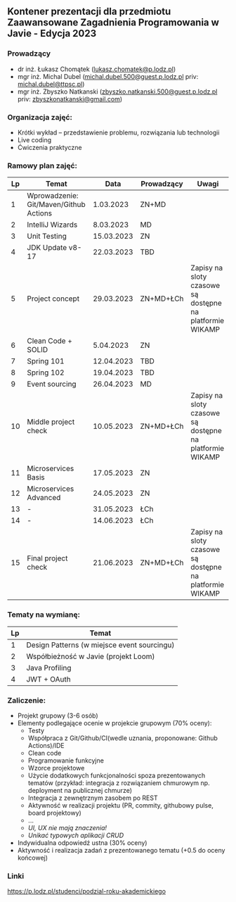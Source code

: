 ## Kontener prezentacji dla przedmiotu Zaawansowane Zagadnienia Programowania w Javie - Edycja 2023

### Prowadzący
- dr inż. Łukasz Chomątek (lukasz.chomatek@p.lodz.pl)
- mgr inż. Michal Dubel (michal.dubel.500@guest.p.lodz.pl priv: michal.dubel@ttpsc.pl)
- mgr inż. Zbyszko Natkanski (zbyszko.natkanski.500@guest.p.lodz.pl priv: zbyszkonatkanski@gmail.com)


### Organizacja zajęć:
- Krótki wykład – przedstawienie problemu, rozwiązania lub technologii
- Live coding
- Ćwiczenia praktyczne

### Ramowy plan zajęć: 
Lp | Temat | Data | Prowadzący | Uwagi
--- | --- | --- | --- | --- 
1 | Wprowadzenie: Git/Maven/Github Actions | 1.03.2023 | ZN+MD |
2 | IntelliJ Wizards | 8.03.2023 | MD |
3 | Unit Testing  | 15.03.2023 | ZN |
4 | JDK Update v8-17 | 22.03.2023 | TBD |
5 | Project concept | 29.03.2023 | ZN+MD+ŁCh | Zapisy na sloty czasowe są dostępne na platformie WIKAMP
6 | Clean Code + SOLID | 5.04.2023 | ZN | 
7 | Spring 101 | 12.04.2023 | TBD |
8 | Spring 102 | 19.04.2023 | TBD |
9 | Event sourcing | 26.04.2023 | MD |
10 | Middle project check | 10.05.2023 | ZN+MD+ŁCh | Zapisy na sloty czasowe są dostępne na platformie WIKAMP
11 | Microservices Basis | 17.05.2023 | ZN | 
12 | Microservices Advanced | 24.05.2023 | ZN |
13 | - | 31.05.2023 | ŁCh | 
14 | - | 14.06.2023 | ŁCh |
15 | Final project check | 21.06.2023 | ZN+MD+ŁCh | Zapisy na sloty czasowe są dostępne na platformie WIKAMP

### Tematy na wymianę:
Lp | Temat 
--- | --- 
1 | Design Patterns (w miejsce event sourcingu)
2 | Współbieżność w Javie (projekt Loom)
3 | Java Profiling
4 | JWT + OAuth

### Zaliczenie:
- Projekt grupowy (3-6 osób)
- Elementy podlegające ocenie w projekcie grupowym (70% oceny):
  - Testy
  - Współpraca z Git/Github/CI(wedle uznania, proponowane: Github Actions)/IDE
  - Clean code
  - Programowanie funkcyjne
  - Wzorce projektowe
  - Użycie dodatkowych funkcjonalności spoza prezentowanych tematów (przykład: integracja z rozwiązaniem chmurowym np. deployment na publicznej chmurze)
  - Integracja z zewnętrznym zasobem po REST
  - Aktywność w realizacji projektu (PR, commity, githubowy pulse, board projektowy)
  - ...
  - *UI, UX nie mają znaczenia!*
  - *Unikać typowych aplikacji CRUD*
- Indywidualna odpowiedź ustna (30% oceny)
- Aktywność i realizacja zadań z prezentowanego tematu (+0.5 do oceny końcowej)

### Linki
https://p.lodz.pl/studenci/podzial-roku-akademickiego
